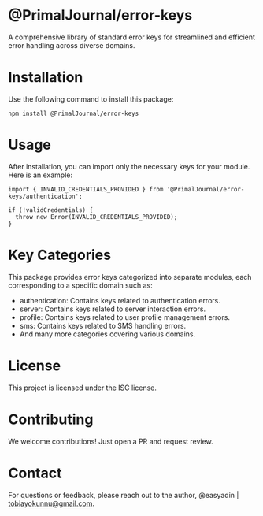 # @PrimalJournal/error-keys

A comprehensive library of standard error keys for streamlined and efficient error handling across diverse domains.

# Installation

Use the following command to install this package:

``npm install @PrimalJournal/error-keys``

# Usage

After installation, you can import only the necessary keys for your module. Here is an example:

```
import { INVALID_CREDENTIALS_PROVIDED } from '@PrimalJournal/error-keys/authentication';

if (!validCredentials) {
  throw new Error(INVALID_CREDENTIALS_PROVIDED);
}
```

# Key Categories

This package provides error keys categorized into separate modules, each corresponding to a specific domain such as:

- authentication: Contains keys related to authentication errors.
- server: Contains keys related to server interaction errors.
- profile: Contains keys related to user profile management errors.
- sms: Contains keys related to SMS handling errors.
- And many more categories covering various domains.

# License

This project is licensed under the ISC license.

# Contributing

We welcome contributions! Just open a PR and request review. 

# Contact

For questions or feedback, please reach out to the author, @easyadin | tobiayokunnu@gmail.com.
